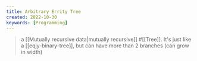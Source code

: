 ```yaml
---
title: Arbitrary Errity Tree
created: 2022-10-30
keywords: [Programming]
---
```


> a [[Mutually recursive data|mutually recursive]] #[[Tree]]. It's just like a [[eqjy-binary-tree]], but can have more than 2 branches (can grow in width)
